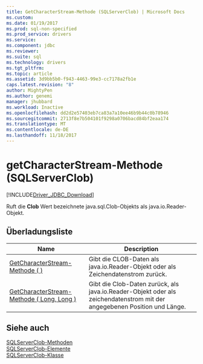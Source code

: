 ```yaml
---
title: GetCharacterStream-Methode (SQLServerClob) | Microsoft Docs
ms.custom: 
ms.date: 01/19/2017
ms.prod: sql-non-specified
ms.prod_service: drivers
ms.service: 
ms.component: jdbc
ms.reviewer: 
ms.suite: sql
ms.technology: drivers
ms.tgt_pltfrm: 
ms.topic: article
ms.assetid: 3d9bb5b0-f943-4463-99e3-cc7178a2fb1e
caps.latest.revision: "8"
author: MightyPen
ms.author: genemi
manager: jhubbard
ms.workload: Inactive
ms.openlocfilehash: dd2d2e57403eb7ca83a7a10ee46b9b44c0b78946
ms.sourcegitcommit: 2713f8e7b504101f9298a0706bacd84bf2eaa174
ms.translationtype: MT
ms.contentlocale: de-DE
ms.lasthandoff: 11/18/2017
---
```

# <a name="getcharacterstream-method-sqlserverclob"></a>getCharacterStream-Methode (SQLServerClob)
[!INCLUDE[Driver_JDBC_Download](../../../includes/driver_jdbc_download.md)]

  Ruft die **Clob** Wert bezeichnete java.sql.Clob-Objekts als java.io.Reader-Objekt.  
  
## <a name="overload-list"></a>Überladungsliste  
  
|Name|Description|  
|----------|-----------------|  
|[GetCharacterStream-Methode &#40; &#41;](../../../connect/jdbc/reference/getcharacterstream-method.md)|Gibt die CLOB-Daten als java.io.Reader-Objekt oder als Zeichendatenstrom zurück.|  
|[GetCharacterStream-Methode &#40; Long, Long &#41;](../../../connect/jdbc/reference/getcharacterstream-method-long-long.md)|Gibt die Clob-Daten zurück, als java.io.Reader-Objekt oder als zeichendatenstrom mit der angegebenen Position und Länge.|  
  
## <a name="see-also"></a>Siehe auch  
 [SQLServerClob-Methoden](../../../connect/jdbc/reference/sqlserverclob-methods.md)   
 [SQLServerClob-Elemente](../../../connect/jdbc/reference/sqlserverclob-members.md)   
 [SQLServerClob-Klasse](../../../connect/jdbc/reference/sqlserverclob-class.md)  
  
  
